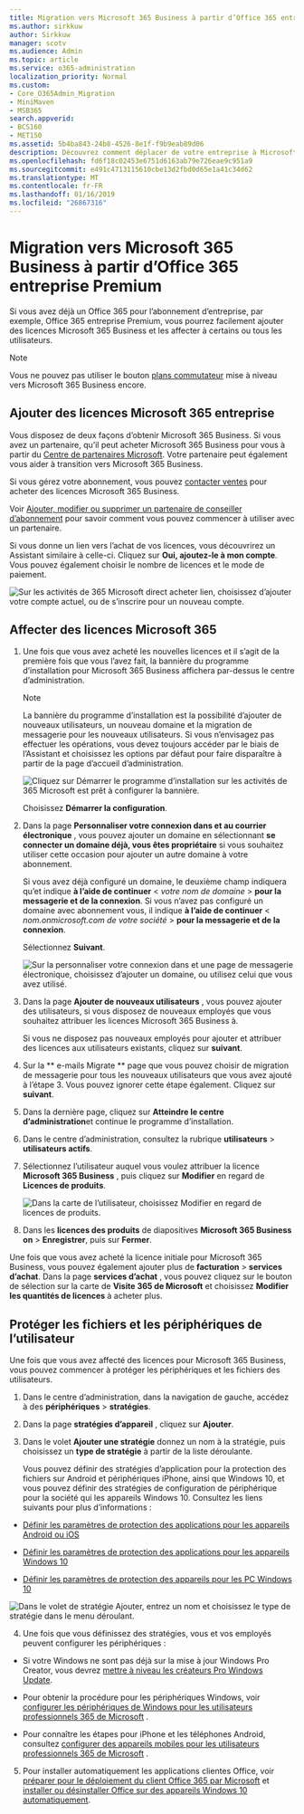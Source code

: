 ```yaml
---
title: Migration vers Microsoft 365 Business à partir d’Office 365 entreprise Premium
ms.author: sirkkuw
author: Sirkkuw
manager: scotv
ms.audience: Admin
ms.topic: article
ms.service: o365-administration
localization_priority: Normal
ms.custom:
- Core_O365Admin_Migration
- MiniMaven
- MSB365
search.appverid:
- BCS160
- MET150
ms.assetid: 5b4ba843-24b8-4526-8e1f-f9b9eab89d06
description: Découvrez comment déplacer de votre entreprise à Microsoft 365 Business.
ms.openlocfilehash: fd6f18c02453e6751d6163ab79e726eae9c951a9
ms.sourcegitcommit: e491c4713115610cbe13d2fbd0d65e1a41c34d62
ms.translationtype: MT
ms.contentlocale: fr-FR
ms.lasthandoff: 01/16/2019
ms.locfileid: "26867316"
---
```

# <a name="migrate-to-microsoft-365-business-from-office-365-business-premium"></a>Migration vers Microsoft 365 Business à partir d’Office 365 entreprise Premium

Si vous avez déjà un Office 365 pour l’abonnement d’entreprise, par exemple, Office 365 entreprise Premium, vous pourrez facilement ajouter des licences Microsoft 365 Business et les affecter à certains ou tous les utilisateurs.
  
> [!NOTE]
> Vous ne pouvez pas utiliser le bouton [plans commutateur](https://support.office.com/article/73318661-8f33-478b-bcc7-fb8d69dbb22a?.aspx#switchbutton) mise à niveau vers Microsoft 365 Business encore. 
  
## <a name="add-microsoft-365-business-licenses"></a>Ajouter des licences Microsoft 365 entreprise

Vous disposez de deux façons d’obtenir Microsoft 365 Business. Si vous avez un partenaire, qu’il peut acheter Microsoft 365 Business pour vous à partir du [Centre de partenaires Microsoft](get-microsoft-365-business.md). Votre partenaire peut également vous aider à transition vers Microsoft 365 Business.
  
Si vous gérez votre abonnement, vous pouvez [contacter ventes](https://www.microsoft.com/microsoft-365/business) pour acheter des licences Microsoft 365 Business. 
  
Voir [Ajouter, modifier ou supprimer un partenaire de conseiller d’abonnement](https://support.office.com/article/f86e8177-936e-491e-9024-44dea2b296ff) pour savoir comment vous pouvez commencer à utiliser avec un partenaire. 
  
Si vous donne un lien vers l’achat de vos licences, vous découvrirez un Assistant similaire à celle-ci. Cliquez sur **Oui, ajoutez-le à mon compte**. Vous pouvez également choisir le nombre de licences et le mode de paiement.
  
![Sur les activités de 365 Microsoft direct acheter lien, choisissez d’ajouter votre compte actuel, ou de s’inscrire pour un nouveau compte.](media/8bc54fd1-9cab-44d5-af91-c471e89aea46.png)
  
## <a name="assign-microsoft-365-licenses"></a>Affecter des licences Microsoft 365

1. Une fois que vous avez acheté les nouvelles licences et il s’agit de la première fois que vous l’avez fait, la bannière du programme d’installation pour Microsoft 365 Business affichera par-dessus le centre d’administration.
    
    > [!NOTE]
    > La bannière du programme d’installation est la possibilité d’ajouter de nouveaux utilisateurs, un nouveau domaine et la migration de messagerie pour les nouveaux utilisateurs. Si vous n’envisagez pas effectuer les opérations, vous devez toujours accéder par le biais de l’Assistant et choisissez les options par défaut pour faire disparaître à partir de la page d’accueil d’administration. 
  
   ![Cliquez sur Démarrer le programme d’installation sur les activités de 365 Microsoft est prêt à configurer la bannière.](media/8d3b0d97-7cca-497f-9364-4b00ad670209.png)
  
    Choisissez **Démarrer la configuration**.
    
2. Dans la page **Personnaliser votre connexion dans et au courrier électronique** , vous pouvez ajouter un domaine en sélectionnant **se connecter un domaine déjà, vous êtes propriétaire** si vous souhaitez utiliser cette occasion pour ajouter un autre domaine à votre abonnement. 
    
    Si vous avez déjà configuré un domaine, le deuxième champ indiquera qu’et indique **à l’aide de continuer** \< _votre nom de domaine_ \> **pour la messagerie et de la connexion**. Si vous n’avez pas configuré un domaine avec abonnement vous, il indique **à l’aide de continuer** \< _nom.onmicrosoft.com de votre société_ \> **pour la messagerie et de la connexion**.    
    
    Sélectionnez **Suivant**.
    
    ![Sur la personnaliser votre connexion dans et une page de messagerie électronique, choisissez d’ajouter un domaine, ou utilisez celui que vous avez utilisé.](media/c3f5cfb2-1189-4d2f-803b-c9feb008a7a3.png)
  
3. Dans la page **Ajouter de nouveaux utilisateurs** , vous pouvez ajouter des utilisateurs, si vous disposez de nouveaux employés que vous souhaitez attribuer les licences Microsoft 365 Business à. 
    
    Si vous ne disposez pas nouveaux employés pour ajouter et attribuer des licences aux utilisateurs existants, cliquez sur **suivant**.
    
4. Sur la ** e-mails Migrate ** page que vous pouvez choisir de migration de messagerie pour tous les nouveaux utilisateurs que vous avez ajouté à l’étape 3. Vous pouvez ignorer cette étape également. Cliquez sur **suivant**.
    
5. Dans la dernière page, cliquez sur **Atteindre le centre d’administration**et continue le programme d’installation.
    
6. Dans le centre d’administration, consultez la rubrique **utilisateurs** \> **utilisateurs actifs**.
    
7. Sélectionnez l’utilisateur auquel vous voulez attribuer la licence **Microsoft 365 Business** , puis cliquez sur **Modifier** en regard de **Licences de produits**.
    
    ![Dans la carte de l’utilisateur, choisissez Modifier en regard de licences de produits.](media/be0fe2d8-7ff8-447c-88f6-d212ed78451c.png)
  
8. Dans les **licences des produits** de diapositives **Microsoft 365 Business** **on** \> **Enregistrer**, puis sur **Fermer**.
    
Une fois que vous avez acheté la licence initiale pour Microsoft 365 Business, vous pouvez également ajouter plus de **facturation** \> **services d’achat**. Dans la page **services d’achat** , vous pouvez cliquez sur le bouton de sélection sur la carte de **Visite 365 de Microsoft** et choisissez **Modifier les quantités de licences** à acheter plus. 
  
## <a name="protect-user-devices-and-files"></a>Protéger les fichiers et les périphériques de l’utilisateur

Une fois que vous avez affecté des licences pour Microsoft 365 Business, vous pouvez commencer à protéger les périphériques et les fichiers des utilisateurs.
  
1. Dans le centre d’administration, dans la navigation de gauche, accédez à des **périphériques** \> **stratégies**.
    
2. Dans la page **stratégies d’appareil** , cliquez sur **Ajouter**.
    
3. Dans le volet **Ajouter une stratégie** donnez un nom à la stratégie, puis choisissez un **type de stratégie** à partir de la liste déroulante. 
    
    Vous pouvez définir des stratégies d’application pour la protection des fichiers sur Android et périphériques iPhone, ainsi que Windows 10, et vous pouvez définir des stratégies de configuration de périphérique pour la société qui les appareils Windows 10. Consultez les liens suivants pour plus d’informations :
    
  - [Définir les paramètres de protection des applications pour les appareils Android ou iOS](app-protection-settings-for-android-and-ios.md)
    
  - [Définir les paramètres de protection des applications pour les appareils Windows 10](protection-settings-for-windows-10-devices.md)
    
  - [Définir les paramètres de protection des appareils pour les PC Windows 10](protection-settings-for-windows-10-pcs.md)
    
   ![Dans le volet de stratégie Ajouter, entrez un nom et choisissez le type de stratégie dans le menu déroulant.](media/76ef37e4-1d18-4f34-8a0f-391ab1d0ae2b.png)
  
4. Une fois que vous définissez des stratégies, vous et vos employés peuvent configurer les périphériques :
    
  - Si votre Windows ne sont pas déjà sur la mise à jour Windows Pro Creator, vous devrez [mettre à niveau les créateurs Pro Windows Update](upgrade-to-windows-pro-creators-update.md).
    
  - Pour obtenir la procédure pour les périphériques Windows, voir [configurer les périphériques de Windows pour les utilisateurs professionnels 365 de Microsoft](set-up-windows-devices.md) . 
    
  - Pour connaître les étapes pour iPhone et les téléphones Android, consultez [configurer des appareils mobiles pour les utilisateurs professionnels 365 de Microsoft](set-up-mobile-devices.md) . 
    
5. Pour installer automatiquement les applications clientes Office, voir [préparer pour le déploiement du client Office 365 par Microsoft](prepare-for-office-client-deployment.md) et [installer ou désinstaller Office sur des appareils Windows 10 automatiquement](auto-install-or-uninstall-office.md).
    


